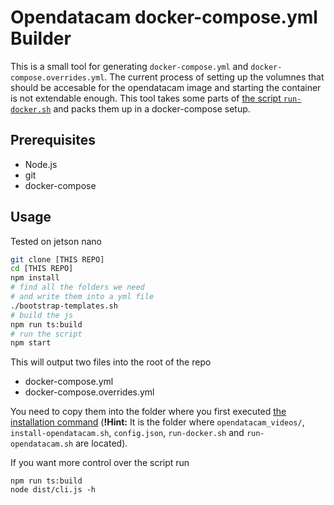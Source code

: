 # Opendatacam docker-compose.yml Builder

This is a small tool for generating `docker-compose.yml` and `docker-compose.overrides.yml`. The current process of setting up the volumnes that should be accesable for the opendatacam image and starting the container is not extendable enough. This tool takes some parts of [the script `run-docker.sh`](https://raw.githubusercontent.com/opendatacam/opendatacam/master/docker/run-jetson/run-docker.sh) and packs them up in a docker-compose setup.

## Prerequisites

- Node.js
- git
- docker-compose

## Usage

Tested on jetson nano

```bash
git clone [THIS REPO]
cd [THIS REPO]
npm install
# find all the folders we need
# and write them into a yml file
./bootstrap-templates.sh
# build the js
npm run ts:build
# run the script
npm start
```

This will output two files into the root of the repo

- docker-compose.yml
- docker-compose.overrides.yml

You need to copy them into the folder where you first executed [the installation command](https://github.com/opendatacam/opendatacam#2-install-and-start-opendatacam-) (**!Hint:** It is the folder where `opendatacam_videos/`, `install-opendatacam.sh`, `config.json`, `run-docker.sh` and `run-opendatacam.sh` are located).

If you want more control over the script run

```
npm run ts:build
node dist/cli.js -h

```
